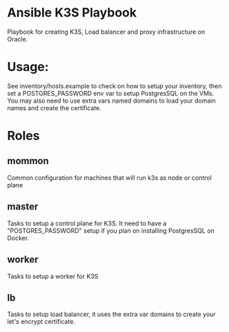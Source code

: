 # Ansible K3S Playbook

Playbook for creating K3S, Load balancer and proxy infrastructure on Oracle.

# Usage:
See inventory/hosts.example to check on how to setup your inventory, then set a POSTGRES_PASSWORD env var to setup PostgresSQL on the VMs. You may also need to use extra vars named domains to load your domain names and create the certificate.

# Roles
## mommon
Common configuration for machines that will run k3s as node or control plane

## master
Tasks to setup a control plane for K3S. It need to have a "POSTGRES_PASSWORD" setup if you plan on installing PostgresSQL on Docker.

## worker
Tasks to setup a worker for K3S

## lb
Tasks to setup load balancer, it uses the extra var domains to create your let's encrypt certificate.
